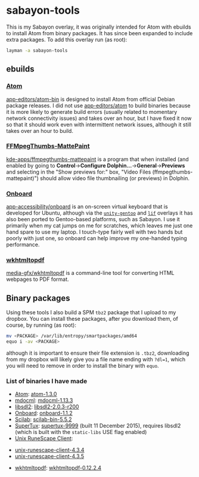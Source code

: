 # sabayon-tools
This is my Sabayon overlay, it was originally intended for Atom with ebuilds to install Atom from binary packages. It has since been expanded to include extra packages. To add this overlay run (as root):
```sh
layman -a sabayon-tools
```

## ebuilds
### [Atom][7]
[app-editors/atom-bin][17] is designed to install Atom from official Debian package releases. I did not use [app-editors/atom][18] to build binaries because it is more likely to generate build errors (usually related to momentary network connectivity issues) and takes over an hour, but I have fixed it now so that it should work even with intermittent network issues, although it still takes over an hour to build.

### [FFMpegThumbs-MattePaint][1]
[kde-apps/ffmpegthumbs-mattepaint][2] is a program that when installed (and enabled by going to **Control**&rarr;**Configure Dolphin...**&rarr;**General**&rarr;**Previews** and selecting in the "Show previews for:" box, "Video Files (ffmpegthumbs-mattepaint)") should allow video file thumbnailing (or previews) in Dolphin.

### [Onboard][3]
[app-accessibility/onboard][4] is an on-screen virtual keyboard that is developed for Ubuntu, although via the [`unity-gentoo`][5] and [`lif`][6] overlays it has also been ported to Gentoo-based platforms, such as Sabayon. I use it primarily when my cat jumps on me for scratches, which leaves me just one hand spare to use my laptop. I touch-type fairly well with two hands but poorly with just one, so onboard can help improve my one-handed typing performance.

### [wkhtmltopdf][15]
[media-gfx/wkhtmltopdf][19] is a command-line tool for converting HTML webpages to PDF format.

## Binary packages
Using these tools I also build a SPM `tbz2` package that I upload to my dropbox. You can install these packages, after you download them, of course, by running (as root):
```sh
mv <PACKAGE> /var/lib/entropy/smartpackages/amd64
equo i -av <PACKAGE>
```
although it is important to ensure their file extension is `.tbz2`, downloading from my dropbox will likely give you a file name ending with `?dl=1`, which you will need to remove in order to install the binary with `equo`.
### List of binaries I have made
* [Atom][7]: [atom-1.3.0][8]
* [mdocml][20]: [mdocml-1.13.3][21]
* [libsdl2][24]: [libsdl2-2.0.3-r200][25]
* [Onboard][3]: [onboard-1.1.2][14]
* [Scilab][9]: [scilab-bin-5.5.2][10]
* [SuperTux][22]: [supertux-9999][23] (built 11 December 2015), requires libsdl2 (which is built with the `static-libs` USE flag enabled)
* [Unix RuneScape Client][11]:
 - [unix-runescape-client-4.3.4][12]
 - [unix-runescape-client-4.3.5][13]
* [wkhtmltopdf][15]: [wkhtmltopdf-0.12.2.4][16]

[1]: http://kde-apps.org/content/show.php/FFMpegThumbs-MattePaint?content=153902 "FFMpegThumbs-MattePaint Homepage"
[2]: https://github.com/fusion809/sabayon-tools/tree/master/kde-apps/ffmpegthumbs-mattepaint "kde-apps/ffmpegthumbs-mattepaint"
[3]: https://launchpad.net/onboard "Onboard Homepage at Launchpad"
[4]: https://github.com/fusion809/sabayon-tools/tree/master/app-accessibility/onboard "app-accessibility/onboard"
[5]: https://github.com/shiznix/unity-gentoo "unity-gentoo overlay"
[6]: https://github.com/killer2tester/gentoo-overlay-lif "lif overlay"
[7]: https://atom.io "Atom Homepage"
[8]: https://www.dropbox.com/s/m8ba7czj6qgdrk3/app-editors%3Aatom-1.3.0.b73cba2dec1da9b877613855d8cb36750e7a571c~9999.tbz2?dl=1 "atom-1.3.0"
[9]: http://www.scilab.org/ "Scilab Homepage"
[10]: https://www.dropbox.com/s/yvchmmmh7p9xr4t/sci-mathematics%3Ascilab-bin-5.5.2.5b475dc664c2b92996a1ea93d1d9311582acc19c~9999.tbz2?dl=1 "scilab-bin-5.5.2.tbz2"
[11]: https://github.com/HikariKnight/rsu-client "RSU Client"
[12]: https://www.dropbox.com/s/vs3j3928jj7mil4/games-rpg%3Aunix-runescape-client-4.3.4.2058d145e7f2676d8e00a98be6f6cae8665568b4~9999.tbz2?dl=1 "unix-runescape-client-4.3.4"
[13]: https://www.dropbox.com/s/kn5cgn9eu69sc2g/games-rpg%3Aunix-runescape-client-4.3.5.29eacce023501ebb137ffc45952095220e909dc4~9999.tbz2?dl=1
[14]: https://www.dropbox.com/s/imh3i216vzbu89j/app-accessibility%3Aonboard-1.1.2.d834ceb46e7f23f9284240fade30e80019a22977~9999.tbz2?dl=1
[15]: http://wkhtmltopdf.org/
[16]: https://www.dropbox.com/s/egc667ie4d59p7d/media-gfx%3Awkhtmltopdf-0.12.2.4.bc0c8c3a63799f9ddfc7ab357d28a4abb9678085~9999.tbz2?dl=1
[17]: https://github.com/fusion809/sabayon-tools/tree/master/app-editors/atom-bin
[18]: https://github.com/fusion809/sabayon-tools/tree/master/app-editors/atom
[19]: https://github.com/fusion809/sabayon-tools/tree/master/media-gfx/wkhtmltopdf
[20]: http://mdocml.bsd.lv/
[21]: https://www.dropbox.com/s/6rtocr8pvlye42d/sys-apps%3Amdocml-1.13.3.4832159b405274e18d182022f5a1078e9264ef34~9999.tbz2?dl=1
[22]: https://supertux.github.io
[23]: https://www.dropbox.com/s/f15deh262vxyvgz/games-arcade%3Asupertux-9999.2f958e19204a534886e8d64237f4ebdcc789b6a7~9999.tbz2?dl=1
[24]: http://libsdl.org/
[25]: https://www.dropbox.com/s/tcmkrev1clj466s/media-libs%3Alibsdl2-2.0.3-r200.de6a4e9c25a65ffdf29115c3b9aaad7ff9abb48b~9999.tbz2?dl=1
